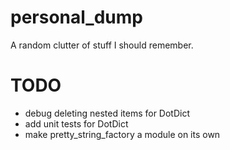 # personal_dump
A random clutter of stuff I should remember.

# TODO

- debug deleting nested items for DotDict
- add unit tests for DotDict
- make pretty_string_factory a module on its own
